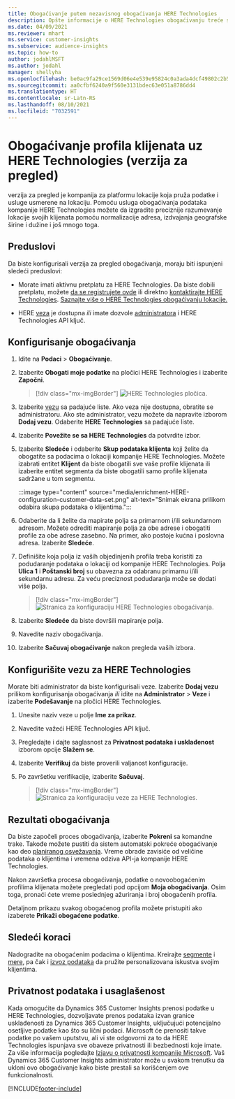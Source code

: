```yaml
---
title: Obogaćivanje putem nezavisnog obogaćivanja HERE Technologies
description: Opšte informacije o HERE Technologies obogaćivanju treće strane.
ms.date: 04/09/2021
ms.reviewer: mhart
ms.service: customer-insights
ms.subservice: audience-insights
ms.topic: how-to
author: jodahlMSFT
ms.author: jodahl
manager: shellyha
ms.openlocfilehash: be0ac9fa29ce1569d06e4e539e95824c0a3ada4dcf49802c2b574e9d91730630
ms.sourcegitcommit: aa0cfbf6240a9f560e3131bdec63e051a8786dd4
ms.translationtype: HT
ms.contentlocale: sr-Latn-RS
ms.lasthandoff: 08/10/2021
ms.locfileid: "7032591"
---
```

# <a name="enrichment-of-customer-profiles-with-here-technologies-preview"></a>Obogaćivanje profila klijenata uz HERE Technologies (verzija za pregled)

verzija za pregled je kompanija za platformu lokacije koja pruža podatke i usluge usmerene na lokaciju. Pomoću usluga obogaćivanja podataka kompanije HERE Technologies možete da izgradite preciznije razumevanje lokacije svojih klijenata pomoću normalizacije adresa, izdvajanja geografske širine i dužine i još mnogo toga.

## <a name="prerequisites"></a>Preduslovi

Da biste konfigurisali verzija za pregled obogaćivanja, moraju biti ispunjeni sledeći preduslovi:

- Morate imati aktivnu pretplatu za HERE Technologies. Da biste dobili pretplatu, možete [da se registrujete ovde](https://developer.here.com/sign-up?utm_medium=referral&utm_source=Microsoft-Dynamics-CI&create=Freemium-Basic) ili direktno [kontaktirajte HERE Technologies](https://developer.here.com/help?utm_medium=referral&utm_source=Microsoft-Dynamics-CI#how-can-we-help-you). [Saznajte više o HERE Technologies obogaćivanju lokacije.](https://developer.here.com/location-enrichment?cid=Dev-MicrosoftDynamics-DB-0-Dev-&utm_source=MicrosoftDynamics&utm_medium=referral&utm_campaign=Online_Dev_ReferralMicrosoft)

- HERE [veza](connections.md) je dostupna *ili* imate dozvole [administratora](permissions.md#administrator) i HERE Technologies API ključ.

## <a name="configure-the-enrichment"></a>Konfigurisanje obogaćivanja

1. Idite na **Podaci** > **Obogaćivanje**. 

1. Izaberite **Obogati moje podatke** na pločici HERE Technologies i izaberite **Započni**.

   > [!div class="mx-imgBorder"]
   > ![HERE Technologies pločica.](media/HERE-tile.png "HERE Technologies pločica")

1. Izaberite [vezu](connections.md) sa padajuće liste. Ako veza nije dostupna, obratite se administratoru. Ako ste administrator, vezu možete da napravite izborom **Dodaj vezu**. Odaberite **HERE Technologies** sa padajuće liste. 

1. Izaberite **Povežite se sa HERE Technologies** da potvrdite izbor.

1.  Izaberite **Sledeće** i odaberite **Skup podataka klijenta** koji želite da obogatite sa podacima o lokaciji kompanije HERE Technologies. Možete izabrati entitet **Klijent** da biste obogatili sve vaše profile klijenata ili izaberite entitet segmenta da biste obogatili samo profile klijenata sadržane u tom segmentu.

    :::image type="content" source="media/enrichment-HERE-configuration-customer-data-set.png" alt-text="Snimak ekrana prilikom odabira skupa podataka o klijentima.":::

1. Odaberite da li želite da mapirate polja sa primarnom i/ili sekundarnom adresom. Možete odrediti mapiranje polja za obe adrese i obogatiti profile za obe adrese zasebno. Na primer, ako postoje kućna i poslovna adresa. Izaberite **Sledeće**.

1. Definišite koja polja iz vaših objedinjenih profila treba koristiti za podudaranje podataka o lokaciji od kompanije HERE Technologies. Polja **Ulica 1** i **Poštanski broj** su obavezna za odabranu primarnu i/ili sekundarnu adresu. Za veću preciznost podudaranja može se dodati više polja.

   > [!div class="mx-imgBorder"]
   > ![Stranica za konfiguraciju HERE Technologies obogaćivanja.](media/enrichment-HERE-configuration.png "Stranica za konfiguraciju HERE Technologies obogaćivanja")

1. Izaberite **Sledeće** da biste dovršili mapiranje polja.

1. Navedite naziv obogaćivanja. 

1. Izaberite **Sačuvaj obogaćivanje** nakon pregleda vaših izbora.

## <a name="configure-the-connection-for-here-technologies"></a>Konfigurišite vezu za HERE Technologies 

Morate biti administrator da biste konfigurisali veze. Izaberite **Dodaj vezu** prilikom konfigurisanja obogaćivanja *ili* idite na **Administrator** > **Veze** i izaberite **Podešavanje** na pločici HERE Technologies.

1. Unesite naziv veze u polje **Ime za prikaz**.

1. Navedite važeći HERE Technologies API ključ.

1. Pregledajte i dajte saglasnost za **Privatnost podataka i usklađenost** izborom opcije **Slažem se**.

1. Izaberite **Verifikuj** da biste proverili valjanost konfiguracije.

1. Po završetku verifikacije, izaberite **Sačuvaj**.

   > [!div class="mx-imgBorder"]
   > ![Stranica za konfiguraciju veze za HERE Technologies.](media/enrichment-HERE-connection.png "Stranica za konfiguraciju veze za HERE Technologies")

## <a name="enrichment-results"></a>Rezultati obogaćivanja

Da biste započeli proces obogaćivanja, izaberite **Pokreni** sa komandne trake. Takođe možete pustiti da sistem automatski pokreće obogaćivanje kao deo [planiranog osvežavanja](system.md#schedule-tab). Vreme obrade zavisiće od veličine podataka o klijentima i vremena odziva API-ja kompanije HERE Technologies.

Nakon završetka procesa obogaćivanja, podatke o novoobogaćenim profilima klijenata možete pregledati pod opcijom **Moja obogaćivanja**. Osim toga, pronaći ćete vreme poslednjeg ažuriranja i broj obogaćenih profila.

Detaljnom prikazu svakog obogaćenog profila možete pristupiti ako izaberete **Prikaži obogaćene podatke**.

## <a name="next-steps"></a>Sledeći koraci

Nadogradite na obogaćenim podacima o klijentima. Kreirajte [segmente](segments.md) i [mere](measures.md), pa čak i [izvoz podataka](export-destinations.md) da pružite personalizovana iskustva svojim klijentima.

## <a name="data-privacy-and-compliance"></a>Privatnost podataka i usaglašenost

Kada omogućite da Dynamics 365 Customer Insights prenosi podatke u HERE Technologies, dozvoljavate prenos podataka izvan granice usklađenosti za Dynamics 365 Customer Insights, uključujući potencijalno osetljive podatke kao što su lični podaci. Microsoft će prenositi takve podatke po vašem uputstvu, ali vi ste odgovorni za to da HERE Technologies ispunjava sve obaveze privatnosti ili bezbednosti koje imate. Za više informacija pogledajte [Izjavu o privatnosti kompanije Microsoft](https://go.microsoft.com/fwlink/?linkid=396732).
Vaš Dynamics 365 Customer Insights administrator može u svakom trenutku da ukloni ovo obogaćivanje kako biste prestali sa korišćenjem ove funkcionalnosti.


[!INCLUDE[footer-include](../includes/footer-banner.md)]
